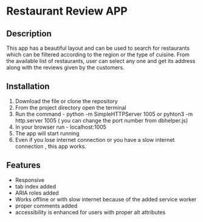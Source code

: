 # Restaurant Review APP

## Description

This app has a beautiful layout and can be used to search for restaurants which can be filtered according to the region or the type of cuisine. From the available list of restaurants, user can select any one and get its address along with the reviews given by the customers.

## Installation

1. Download the file or clone the repository
2. From the project directory open the terminal
3. Run the command - python -m SimpleHTTPServer 1005 or pyhton3 -m http.server 1005 ( you can change the port number from dbhelper.js)
4. In your browser run - localhost:1005
5. The app will start running
6. Even if you lose internet connection or you have a slow internet connection , this app works.


## Features

- Responsive
- tab index added
- ARIA roles added
- Works offline or with slow internet because of the added service worker
- proper comments added
- accessibility is enhanced for users with proper alt attributes
